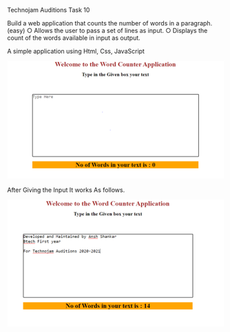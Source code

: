 Technojam Auditions Task 10

Build a web application that counts the number of words in a paragraph. (easy)
○ Allows the user to pass a set of lines as input.
○ Displays the count of the words available in input as output.

A simple application using Html, Css, JavaScript

![img.png](img.png)

After Giving the Input It works As follows.

![img_1.png](img_1.png)
